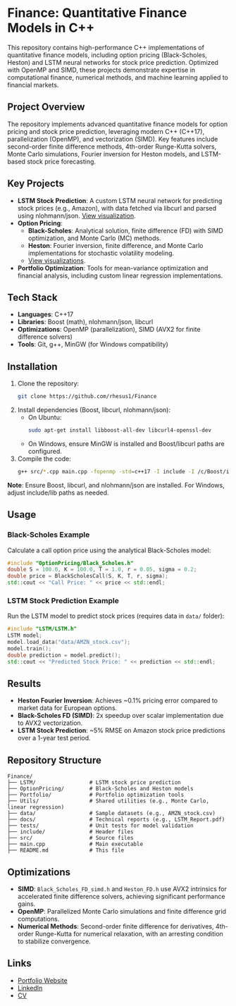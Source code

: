 # Finance: Quantitative Finance Models in C++

This repository contains high-performance C++ implementations of quantitative finance models, including option pricing (Black-Scholes, Heston) and LSTM neural networks for stock price prediction. Optimized with OpenMP and SIMD, these projects demonstrate expertise in computational finance, numerical methods, and machine learning applied to financial markets.

## Project Overview

The repository implements advanced quantitative finance models for option pricing and stock price prediction, leveraging modern C++ (C++17), parallelization (OpenMP), and vectorization (SIMD). Key features include second-order finite difference methods, 4th-order Runge-Kutta solvers, Monte Carlo simulations, Fourier inversion for Heston models, and LSTM-based stock price forecasting.

## Key Projects

- **LSTM Stock Prediction**: A custom LSTM neural network for predicting stock prices (e.g., Amazon), with data fetched via libcurl and parsed using nlohmann/json. [View visualization](https://morganjrees.co.uk/lstm).
- **Option Pricing**:
  - **Black-Scholes**: Analytical solution, finite difference (FD) with SIMD optimization, and Monte Carlo (MC) methods.
  - **Heston**: Fourier inversion, finite difference, and Monte Carlo implementations for stochastic volatility modeling.
  - [View visualizations](https://morganjrees.co.uk/option-pricing).
- **Portfolio Optimization**: Tools for mean-variance optimization and financial analysis, including custom linear regression implementations.

## Tech Stack

- **Languages**: C++17
- **Libraries**: Boost (math), nlohmann/json, libcurl
- **Optimizations**: OpenMP (parallelization), SIMD (AVX2 for finite difference solvers)
- **Tools**: Git, g++, MinGW (for Windows compatibility)

## Installation

1. Clone the repository:
   ```bash
   git clone https://github.com/rhesus1/Finance
   ```
2. Install dependencies (Boost, libcurl, nlohmann/json):
   - On Ubuntu:
     ```bash
     sudo apt-get install libboost-all-dev libcurl4-openssl-dev
     ```
   - On Windows, ensure MinGW is installed and Boost/libcurl paths are configured.
3. Compile the code:
   ```bash
   g++ src/*.cpp main.cpp -fopenmp -std=c++17 -I include -I /c/Boost/include/boost-1_88 -I /mingw64/include -L /mingw64/lib -lcurl -O3 -march=native -mavx2 -ffast-math -o main
   ```

**Note**: Ensure Boost, libcurl, and nlohmann/json are installed. For Windows, adjust include/lib paths as needed.

## Usage

### Black-Scholes Example
Calculate a call option price using the analytical Black-Scholes model:

```cpp
#include "OptionPricing/Black_Scholes.h"
double S = 100.0, K = 100.0, T = 1.0, r = 0.05, sigma = 0.2;
double price = BlackScholesCall(S, K, T, r, sigma);
std::cout << "Call Price: " << price << std::endl;
```

### LSTM Stock Prediction Example
Run the LSTM model to predict stock prices (requires data in `data/` folder):

```cpp
#include "LSTM/LSTM.h"
LSTM model;
model.load_data("data/AMZN_stock.csv");
model.train();
double prediction = model.predict();
std::cout << "Predicted Stock Price: " << prediction << std::endl;
```

## Results

- **Heston Fourier Inversion**: Achieves ~0.1% pricing error compared to market data for European options.
- **Black-Scholes FD (SIMD)**: 2x speedup over scalar implementation due to AVX2 vectorization.
- **LSTM Stock Prediction**: ~5% RMSE on Amazon stock price predictions over a 1-year test period.

## Repository Structure

```
Finance/
├── LSTM/                 # LSTM stock price prediction
├── OptionPricing/        # Black-Scholes and Heston models
├── Portfolio/            # Portfolio optimization tools
├── Utils/                # Shared utilities (e.g., Monte Carlo, linear regression)
├── data/                 # Sample datasets (e.g., AMZN_stock.csv)
├── docs/                 # Technical reports (e.g., LSTM_Report.pdf)
├── tests/                # Unit tests for model validation
├── include/              # Header files
├── src/                  # Source files
├── main.cpp              # Main executable
├── README.md             # This file
```

## Optimizations

- **SIMD**: `Black_Scholes_FD_simd.h` and `Heston_FD.h` use AVX2 intrinsics for accelerated finite difference solvers, achieving significant performance gains.
- **OpenMP**: Parallelized Monte Carlo simulations and finite difference grid computations.
- **Numerical Methods**: Second-order finite difference for derivatives, 4th-order Runge-Kutta for numerical relaxation, with an arresting condition to stabilize convergence.

## Links

- [Portfolio Website](https://morganjrees.co.uk)
- [LinkedIn](www.linkedin.com/in/morgan-rees-8a5008288)
- [CV](https://morganjrees.co.uk/#cv)
